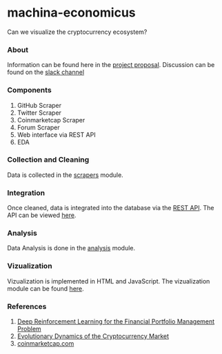 # machina-economicus
Can we visualize the cryptocurrency ecosystem?

### About
Information can be found here in the [project proposal](https://docs.google.com/document/d/1r1o95ripysy1yVuvl-hAEevek4vdqp-Df7slw2hscF4/edit#heading=h.l0ht1p2v2ivs).
Discussion can be found on the [slack channel](https://sfu-big-data.slack.com/messages/G92HNPWJ1/)

### Components
1. GitHub Scraper
2. Twitter Scraper
3. Coinmarketcap Scraper
4. Forum Scraper
5. Web interface via REST API
6. EDA

### Collection and Cleaning
Data is collected in the [scrapers]() module.

### Integration
Once cleaned, data is integrated into the database via the [REST API](). The API can be viewed [here]().

### Analysis
Data Analysis is done in the [analysis]() module.

### Vizualization
Vizualization is implemented in HTML and JavaScript. The vizualization module can be found [here]().


### References
1. [Deep Reinforcement Learning for the Financial Portfolio Management Problem](https://arxiv.org/pdf/1706.10059.pdf)
2. [Evolutionary Dynamics of the Cryptocurrency Market](http://rsos.royalsocietypublishing.org/content/4/11/170623)
3. [coinmarketcap.com](https://coinmarketcap.com/)
